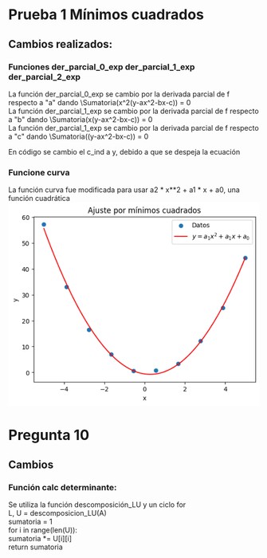 # Prueba 1 Mínimos cuadrados

## Cambios realizados:

### Funciones der_parcial_0_exp der_parcial_1_exp der_parcial_2_exp
La función der_parcial_0_exp se cambio por la derivada parcial de f respecto a "a" dando \Sumatoria(x^2(y-ax^2-bx-c)) = 0 </br>
La función der_parcial_1_exp se cambio por la derivada parcial de f respecto a "b" dando \Sumatoria(x(y-ax^2-bx-c)) = 0 </br>
La función der_parcial_1_exp se cambio por la derivada parcial de f respecto a "c" dando \Sumatoria((y-ax^2-bx-c)) = 0 </br>

En código se cambio el c_ind a y, debido a que se despeja la ecuación

### Funcione curva
La función curva fue modificada para usar a2 * x**2 + a1 * x + a0, una función cuadrática</br>
![image.png](./assets/output.png)

# Pregunta 10

## Cambios
### Función calc determinante:
Se utiliza la función descomposición_LU y un ciclo for</br>
L, U  = descomposicion_LU(A)</br>
sumatoria = 1</br>
for i in range(len(U)):</br>
    sumatoria *= U[i][i]</br>
return sumatoria